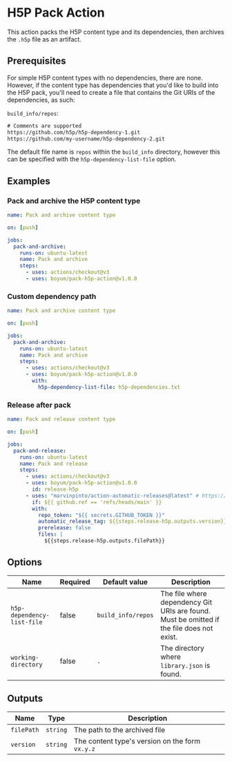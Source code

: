 # H5P Pack Action

This action packs the H5P content type and its dependencies, then archives the `.h5p` file as an artifact.

## Prerequisites

For simple H5P content types with no dependencies, there are none. However, if the content type has dependencies that you'd like to build into the H5P pack, you'll need to create a file that contains the Git URIs of the dependencies, as such:

`build_info/repos`:

```txt
# Comments are supported
https://github.com/h5p/h5p-dependency-1.git
https://github.com/my-username/h5p-dependency-2.git
```

The default file name is `repos` within the `build_info` directory, however this can be specified with the `h5p-dependency-list-file` option.

## Examples

### Pack and archive the H5P content type

```yml
name: Pack and archive content type

on: [push]

jobs:
  pack-and-archive:
    runs-on: ubuntu-latest
    name: Pack and archive
    steps:
      - uses: actions/checkout@v3
      - uses: boyum/pack-h5p-action@v1.0.0
```

### Custom dependency path

```yml
name: Pack and archive content type

on: [push]

jobs:
  pack-and-archive:
    runs-on: ubuntu-latest
    name: Pack and archive
    steps:
      - uses: actions/checkout@v3
      - uses: boyum/pack-h5p-action@v1.0.0
        with:
          h5p-dependency-list-file: h5p-dependencies.txt
```

### Release after pack

```yml
name: Pack and release content type

on: [push]

jobs:
  pack-and-release:
    runs-on: ubuntu-latest
    name: Pack and release
    steps:
      - uses: actions/checkout@v3
      - uses: boyum/pack-h5p-action@v1.0.0
        id: release-h5p
      - uses: "marvinpinto/action-automatic-releases@latest" # https://github.com/marvinpinto/actions/tree/master/packages/automatic-releases
        if: ${{ github.ref == 'refs/heads/main' }}
        with:
          repo_token: "${{ secrets.GITHUB_TOKEN }}"
          automatic_release_tag: ${{steps.release-h5p.outputs.version}}
          prerelease: false
          files: |
            ${{steps.release-h5p.outputs.filePath}}
```

## Options

| Name                       | Required | Default value      | Description                                                                               |
| -------------------------- | -------- | ------------------ | ----------------------------------------------------------------------------------------- |
| `h5p-dependency-list-file` | false    | `build_info/repos` | The file where dependency Git URIs are found. Must be omitted if the file does not exist. |
| `working-directory`        | false    | `.`                | The directory where `library.json` is found.                                              |

## Outputs

| Name       | Type     | Description                                     |
| ---------- | -------- | ----------------------------------------------- |
| `filePath` | `string` | The path to the archived file                   |
| `version`  | `string` | The content type's version on the form `vx.y.z` |
